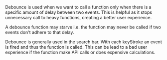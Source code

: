 Debounce is used when we want to call a function only when there is a specific amount of delay between two events. This is helpful as it stops unnecessary call to heavy functions, creating a better user experience.

A debounce function may starve i.e. the function may never be called if two events don't adhere to that delay.

Debounce is generally used in the search bar. With each keyStroke an event is fired and thus the function is called. This can be lead to a bad user experience if the function make API calls or does expensive calculations.
